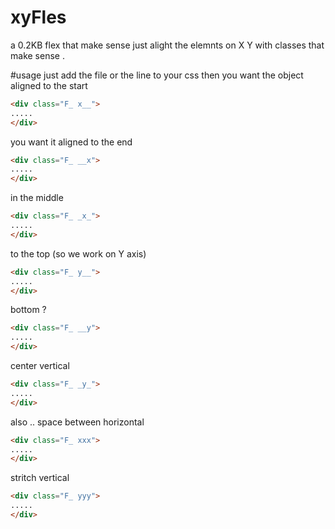 # xyFles
a 0.2KB flex that make sense just alight the elemnts on X Y with classes that make sense .


#usage 
just add the file or the line to your css then
you want the object aligned to the start 

```html
<div class="F_ x__">
.....
</div>
```
you want it aligned to the end 

```html
<div class="F_ __x">
.....
</div>
```

in the middle 

```html
<div class="F_ _x_">
.....
</div>
```

to the top (so we work on Y axis)
```html
<div class="F_ y__">
.....
</div>
```

bottom ?
```html
<div class="F_ __y">
.....
</div>
```

center vertical 
```html
<div class="F_ _y_">
.....
</div>
```

also ..
space between horizontal
```html
<div class="F_ xxx">
.....
</div>
``` 

stritch vertical
```html
<div class="F_ yyy">
.....
</div>
```

